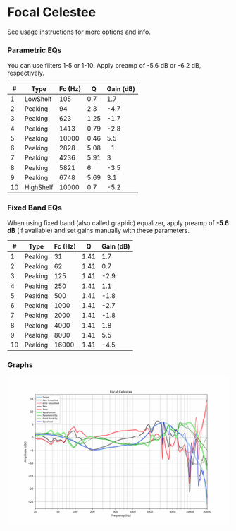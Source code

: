 # Focal Celestee
See [usage instructions](https://github.com/jaakkopasanen/AutoEq#usage) for more options and info.

### Parametric EQs
You can use filters 1-5 or 1-10. Apply preamp of -5.6 dB or -6.2 dB, respectively.

|   # | Type      |   Fc (Hz) |    Q |   Gain (dB) |
|-----|-----------|-----------|------|-------------|
|   1 | LowShelf  |       105 | 0.7  |         1.7 |
|   2 | Peaking   |        94 | 2.3  |        -4.7 |
|   3 | Peaking   |       623 | 1.25 |        -1.7 |
|   4 | Peaking   |      1413 | 0.79 |        -2.8 |
|   5 | Peaking   |     10000 | 0.46 |         5.5 |
|   6 | Peaking   |      2828 | 5.08 |        -1   |
|   7 | Peaking   |      4236 | 5.91 |         3   |
|   8 | Peaking   |      5821 | 6    |        -3.5 |
|   9 | Peaking   |      6748 | 5.69 |         3.1 |
|  10 | HighShelf |     10000 | 0.7  |        -5.2 |

### Fixed Band EQs
When using fixed band (also called graphic) equalizer, apply preamp of **-5.6 dB** (if available) and set gains manually with these parameters.

|   # | Type    |   Fc (Hz) |    Q |   Gain (dB) |
|-----|---------|-----------|------|-------------|
|   1 | Peaking |        31 | 1.41 |         1.7 |
|   2 | Peaking |        62 | 1.41 |         0.7 |
|   3 | Peaking |       125 | 1.41 |        -2.9 |
|   4 | Peaking |       250 | 1.41 |         1.1 |
|   5 | Peaking |       500 | 1.41 |        -1.8 |
|   6 | Peaking |      1000 | 1.41 |        -2.7 |
|   7 | Peaking |      2000 | 1.41 |        -1.8 |
|   8 | Peaking |      4000 | 1.41 |         1.8 |
|   9 | Peaking |      8000 | 1.41 |         5.5 |
|  10 | Peaking |     16000 | 1.41 |        -4.5 |

### Graphs
![](./Focal%20Celestee.png)
